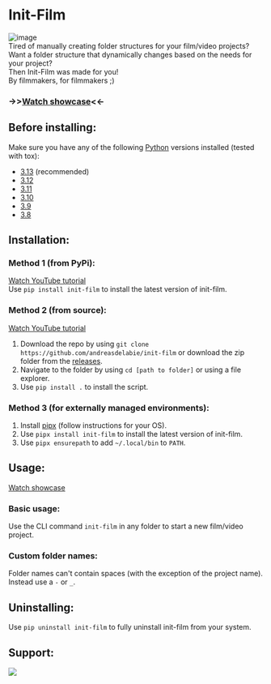 # Init-Film  
![image](https://github.com/user-attachments/assets/9d9dd462-6b83-4ac7-a3d9-4efb88e4fb72)  
Tired of manually creating folder structures for your film/video projects?  
Want a folder structure that dynamically changes based on the needs for your project?  
Then Init-Film was made for you!  
By filmmakers, for filmmakers ;)  
### ->>[Watch showcase](https://www.youtube.com/watch?v=QheWe-1PqUM)<<-  

## Before installing:  
Make sure you have any of the following [Python](https://www.python.org/) versions installed (tested with tox):  
  - [3.13](https://www.python.org/downloads/release/python-3131/) (recommended)  
  - [3.12](https://www.python.org/downloads/release/python-3128/)  
  - [3.11](https://www.python.org/downloads/release/python-3119/)  
  - [3.10](https://www.python.org/downloads/release/python-31011/)  
  - [3.9](https://www.python.org/downloads/release/python-3913/)  
  - [3.8](https://www.python.org/downloads/release/python-3810/)  

## Installation:  
### Method 1 (from PyPi):  
[Watch YouTube tutorial](https://www.youtube.com/watch?v=Z5_rhFlNFM8)  
Use `pip install init-film` to install the latest version of init-film.  

### Method 2 (from source):  
[Watch YouTube tutorial](https://www.youtube.com/watch?v=oiKy_RU5WHE)  
1. Download the repo by using `git clone https://github.com/andreasdelabie/init-film` or download the zip folder from the [releases](https://github.com/andreasdelabie/init-film/releases).  
2. Navigate to the folder by using `cd [path to folder]` or using a file explorer.  
3. Use `pip install .` to install the script.  

### Method 3 (for externally managed environments):  
1. Install [pipx](https://github.com/pypa/pipx) (follow instructions for your OS).  
2. Use `pipx install init-film` to install the latest version of init-film.  
3. Use `pipx ensurepath` to add `~/.local/bin` to `PATH`.  

## Usage:  
[Watch showcase](https://www.youtube.com/watch?v=QheWe-1PqUM)  
### Basic usage:  
Use the CLI command `init-film` in any folder to start a new film/video project.  
### Custom folder names:  
Folder names can't contain spaces (with the exception of the project name). Instead use a `-` or `_`.  

## Uninstalling:  
Use `pip uninstall init-film` to fully uninstall init-film from your system.

## Support:  
<a href="https://www.buymeacoffee.com/andreasdelabie"><img src="https://img.buymeacoffee.com/button-api/?text=Buy me a coffee&emoji=☕&slug=andreasdelabie&button_colour=FFDD00&font_colour=000000&font_family=Comic&outline_colour=000000&coffee_colour=ffffff"/></a>  

